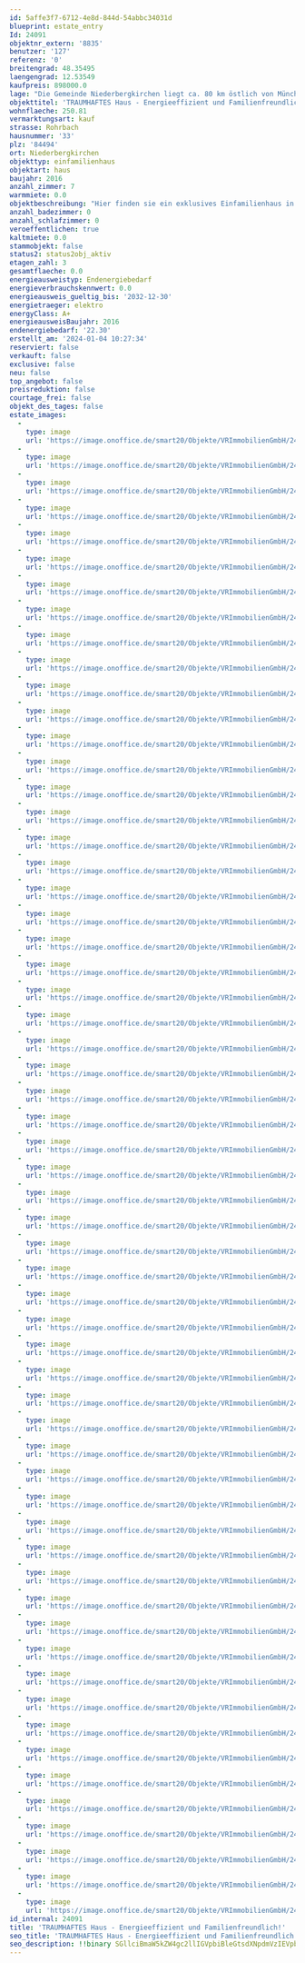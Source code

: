 ```yaml
---
id: 5affe3f7-6712-4e8d-844d-54abbc34031d
blueprint: estate_entry
Id: 24091
objektnr_extern: '8835'
benutzer: '127'
referenz: '0'
breitengrad: 48.35495
laengengrad: 12.53549
kaufpreis: 898000.0
lage: "Die Gemeinde Niederbergkirchen liegt ca. 80 km östlich von München im Landkreis Mühldorf am Inn. Sowohl die B 299 als auch die Bahnstrecke Mühldorf - Landshut durchschneiden das Gemeindegebiet. Die im Landkreis Altötting schon teils fertiggestellte und im Landkreis Mühldorf begonnene Autobahn A 94 wird die Verkehrsanbindung ins 80 km entfernte München deutlich verbessern.\r\n\r\nVon Mühldorf oder Ampfing aus erreicht man im Stundentakt in etwa einer Stunde per Bahn die Landeshauptstadt \r\n\r\nVon den Berufstätigen arbeitet die große Mehrzahl in den umliegenden Städten. Am Ort haben wir eine Bäckerei, eine Raiffeisenbank mit Lagerhaus und Geldautomat, zwei Gaststätten mit herrlichem Biergarten und einen Getränkemarkt. Metzgereien, Einkaufsmärkte, und medizinische Versorgung finden Sie in den nahe gelegenen Städten Mühldorf und Neumarkt St. Veit. \r\n\r\nDas heute 2.469 Hektar umfassende Gemeindegebiet entstand am 1. Mai 1978 durch die Zusammenlegung der Gemeinden Niederbergkirchen und Oberhofen, die sowohl kirchlich als auch schulisch schon vorher eine Einheit gebildet hatten."
objekttitel: 'TRAUMHAFTES Haus - Energieeffizient und Familienfreundlich!'
wohnflaeche: 250.81
vermarktungsart: kauf
strasse: Rohrbach
hausnummer: '33'
plz: '84494'
ort: Niederbergkirchen
objekttyp: einfamilienhaus
objektart: haus
baujahr: 2016
anzahl_zimmer: 7
warmmiete: 0.0
objektbeschreibung: "Hier finden sie ein exklusives Einfamilienhaus in Ziegel-Massivbauweise mit Lärchenholzverschalung. Das Haus mit seinen 7 Zimmern und 251 m² Wohnfläche verfügt über eine gehobene Ausstattung und eine außerordentliche Lage mit unverbaubarem Blick auf Wiesen und Wald. Hier kommen die Rehe bis an das Grundstück. \r\n\r\nDas 2016 erbaute Haus erstreckt sich über 2 Wohnetagen und einem Untergeschoss, welches wohnfähig ausgebaut ist. Es besteht die Möglichkeit hier durch Einbau einer einzigen Türe eine Einliegerwohnung mit separatem Eingang zu kreieren. \r\n\r\nIm Erdgeschoss erwartet sie ein Atrium mit Kochen, Wohnen und Essen und einer wunderschönen Galerie, welcher mit seiner Raumhöhe von bis zu 7,3 Metern imposante Eindrücke schafft. \r\nDas Obergeschoss verfügt über 3 Schlafzimmer und ein modernes helles Bad mit Regendusche und frei stehender Badewanne. Durch die großzügige Raumhöhe im Obergeschoss konnte in den beiden Kinderzimmern jeweils eine zusätzliche Ebene für den Schlafbereich gestaltet werden.\r\nDie Galerie über dem Wohnbereich mit dem traumhaften Ausblick in die Natur könnte z.B. als Bibliothek genutzt werden. \r\n\r\nDie mögliche Einliegerwohnung mit dem eigenen Zugang umfasst 2 Zimmer mit einer offenen Küche und erstreckt sich über Erdgeschoss und Untergeschoss. Das Badezimmer hier verfügt ebenfalls über eine bodengleiche Regendusche und WC. \r\n\r\nIm Untergeschoss befinden sich zusätzlich ein Gästezimmer und ein mögliches Büro. Diese Räume sind ebenfalls wohnfähig mit Fußbodenheizung und großzügigen Fensterflächen ausgestattet. \r\n\r\nEin weiteres absolutes Highlight ist der eigene Schwimmteich mit einer Größe von ca. 100 m² und die großzügige Holzterrasse. Die Bewässerung des Gartens erfolgt über eigenes Brunnenwasser. \r\n\r\nEin großzügiger Doppelcarport mit einer Höhe von über 3 m und zusätzliche Freistellplätze bieten genügend Platz für ihre Pkw´s.\r\n\r\nDer Glasfaseranschluss für schnelles Internet ist bereits vorhanden!\r\n\r\nDas Haus ist ca. 200 Meter von Bahnhof entfernt und zum Anschluss der BAB A94 (München-Passau) sind es genau 3 Kilometer."
anzahl_badezimmer: 0
anzahl_schlafzimmer: 0
veroeffentlichen: true
kaltmiete: 0.0
stammobjekt: false
status2: status2obj_aktiv
etagen_zahl: 3
gesamtflaeche: 0.0
energieausweistyp: Endenergiebedarf
energieverbrauchskennwert: 0.0
energieausweis_gueltig_bis: '2032-12-30'
energietraeger: elektro
energyClass: A+
energieausweisBaujahr: 2016
endenergiebedarf: '22.30'
erstellt_am: '2024-01-04 10:27:34'
reserviert: false
verkauft: false
exclusive: false
neu: false
top_angebot: false
preisreduktion: false
courtage_frei: false
objekt_des_tages: false
estate_images:
  -
    type: image
    url: 'https://image.onoffice.de/smart20/Objekte/VRImmobilienGmbH/24091/2ea15086-b107-40db-8b8c-6313b77a6301.jpg'
  -
    type: image
    url: 'https://image.onoffice.de/smart20/Objekte/VRImmobilienGmbH/24091/3f502cb7-22ea-4cf3-87c0-dc4db8393846.jpg'
  -
    type: image
    url: 'https://image.onoffice.de/smart20/Objekte/VRImmobilienGmbH/24091/d86b9e5c-5604-4869-a932-45f59af9c1b5.jpg'
  -
    type: image
    url: 'https://image.onoffice.de/smart20/Objekte/VRImmobilienGmbH/24091/d981a0be-b98b-4e05-a37e-8c25234de508.jpg'
  -
    type: image
    url: 'https://image.onoffice.de/smart20/Objekte/VRImmobilienGmbH/24091/771de8f2-86bf-4ee7-b531-5cf40c09f47a.jpg'
  -
    type: image
    url: 'https://image.onoffice.de/smart20/Objekte/VRImmobilienGmbH/24091/6e187784-1311-4773-9eb7-4767d85f78c6.jpg'
  -
    type: image
    url: 'https://image.onoffice.de/smart20/Objekte/VRImmobilienGmbH/24091/2ab76be9-9128-44c3-83a9-3191b006701d.jpg'
  -
    type: image
    url: 'https://image.onoffice.de/smart20/Objekte/VRImmobilienGmbH/24091/dc94af19-b6a7-40bd-8004-703823b62de1.jpg'
  -
    type: image
    url: 'https://image.onoffice.de/smart20/Objekte/VRImmobilienGmbH/24091/41945644-0cec-4fb4-81db-dbc2cf39876c.jpg'
  -
    type: image
    url: 'https://image.onoffice.de/smart20/Objekte/VRImmobilienGmbH/24091/373f748a-2733-47b1-b6c3-dc23a84f8265.jpg'
  -
    type: image
    url: 'https://image.onoffice.de/smart20/Objekte/VRImmobilienGmbH/24091/5bca9682-b76d-4017-beb9-92e6b190fad9.jpg'
  -
    type: image
    url: 'https://image.onoffice.de/smart20/Objekte/VRImmobilienGmbH/24091/85393026-d278-4576-8563-2ac22dd0d184.jpg'
  -
    type: image
    url: 'https://image.onoffice.de/smart20/Objekte/VRImmobilienGmbH/24091/6215dd31-c238-4eb4-9295-0b13488627cd.jpg'
  -
    type: image
    url: 'https://image.onoffice.de/smart20/Objekte/VRImmobilienGmbH/24091/12f82250-f8df-4619-a3f0-8ec0a1d6c493.jpg'
  -
    type: image
    url: 'https://image.onoffice.de/smart20/Objekte/VRImmobilienGmbH/24091/b9c85207-401e-448e-9e63-8a0dcba68498.jpg'
  -
    type: image
    url: 'https://image.onoffice.de/smart20/Objekte/VRImmobilienGmbH/24091/d44204da-3ef6-4242-bf25-3a4078bcc585.jpg'
  -
    type: image
    url: 'https://image.onoffice.de/smart20/Objekte/VRImmobilienGmbH/24091/0e20106c-f3ea-427b-8ae9-93163e6ba62d.jpg'
  -
    type: image
    url: 'https://image.onoffice.de/smart20/Objekte/VRImmobilienGmbH/24091/4fedefb0-5095-4e2b-a5ca-0f23919e0fc4.jpg'
  -
    type: image
    url: 'https://image.onoffice.de/smart20/Objekte/VRImmobilienGmbH/24091/18c12a81-5fe9-4efe-95f5-c6343fa7452b.jpg'
  -
    type: image
    url: 'https://image.onoffice.de/smart20/Objekte/VRImmobilienGmbH/24091/add711fe-e5c4-44c5-80f5-5ff5935e2042.jpg'
  -
    type: image
    url: 'https://image.onoffice.de/smart20/Objekte/VRImmobilienGmbH/24091/ebcd0d92-08ad-48dc-b6f5-2a2514d144c2.jpg'
  -
    type: image
    url: 'https://image.onoffice.de/smart20/Objekte/VRImmobilienGmbH/24091/570bfc41-ac1c-47d4-a721-15118f72849f.jpg'
  -
    type: image
    url: 'https://image.onoffice.de/smart20/Objekte/VRImmobilienGmbH/24091/6d5090ef-8f89-4efa-b68e-1e430705bf93.jpg'
  -
    type: image
    url: 'https://image.onoffice.de/smart20/Objekte/VRImmobilienGmbH/24091/50a53853-e447-4525-9338-c2c81d93f79d.jpg'
  -
    type: image
    url: 'https://image.onoffice.de/smart20/Objekte/VRImmobilienGmbH/24091/908d7d73-7f63-482e-8421-a1b9c1302a15.jpg'
  -
    type: image
    url: 'https://image.onoffice.de/smart20/Objekte/VRImmobilienGmbH/24091/e015af88-74b4-4a5f-b062-e8947dad7048.jpg'
  -
    type: image
    url: 'https://image.onoffice.de/smart20/Objekte/VRImmobilienGmbH/24091/6fa5919a-8d90-4e99-af31-018ee82ac483.jpg'
  -
    type: image
    url: 'https://image.onoffice.de/smart20/Objekte/VRImmobilienGmbH/24091/28b0b5de-92c6-42c1-a7fd-e30a31712091.jpg'
  -
    type: image
    url: 'https://image.onoffice.de/smart20/Objekte/VRImmobilienGmbH/24091/9c7f24aa-9492-481c-b4a4-824f38ecfc65.jpg'
  -
    type: image
    url: 'https://image.onoffice.de/smart20/Objekte/VRImmobilienGmbH/24091/a3992c2a-d23d-404e-92e2-6279c0eecd3c.jpg'
  -
    type: image
    url: 'https://image.onoffice.de/smart20/Objekte/VRImmobilienGmbH/24091/2f14ec5b-8170-49a5-84e9-379f64a521f0.jpg'
  -
    type: image
    url: 'https://image.onoffice.de/smart20/Objekte/VRImmobilienGmbH/24091/fe9cd54b-e356-428a-ba8f-1349ad858eba.jpg'
  -
    type: image
    url: 'https://image.onoffice.de/smart20/Objekte/VRImmobilienGmbH/24091/80fca6a8-05a1-4014-9af8-8fa6239e7241.jpg'
  -
    type: image
    url: 'https://image.onoffice.de/smart20/Objekte/VRImmobilienGmbH/24091/feddfebb-d03f-4475-8a39-95ebb8a44660.jpg'
  -
    type: image
    url: 'https://image.onoffice.de/smart20/Objekte/VRImmobilienGmbH/24091/6bf78227-f98c-4993-b7d0-30d0e429372d.jpg'
  -
    type: image
    url: 'https://image.onoffice.de/smart20/Objekte/VRImmobilienGmbH/24091/6e69f48c-12a2-4dc2-9db3-cc1d9f612333.jpg'
  -
    type: image
    url: 'https://image.onoffice.de/smart20/Objekte/VRImmobilienGmbH/24091/2d97af4c-e3a3-43b5-84ca-98024fa66479.jpg'
  -
    type: image
    url: 'https://image.onoffice.de/smart20/Objekte/VRImmobilienGmbH/24091/669dc7df-74d2-4a54-a07a-55fc0d1874b5.jpg'
  -
    type: image
    url: 'https://image.onoffice.de/smart20/Objekte/VRImmobilienGmbH/24091/f81f3fc0-d4e2-4c71-af59-de63c8c30485.jpg'
  -
    type: image
    url: 'https://image.onoffice.de/smart20/Objekte/VRImmobilienGmbH/24091/b602387e-716f-4b00-8524-149fb9f42664.jpg'
  -
    type: image
    url: 'https://image.onoffice.de/smart20/Objekte/VRImmobilienGmbH/24091/53770ac0-b7fd-4ae6-8647-09e8176ae1b8.jpg'
  -
    type: image
    url: 'https://image.onoffice.de/smart20/Objekte/VRImmobilienGmbH/24091/01a7cdac-69c5-4794-9ed7-5a5576e6de91.jpg'
  -
    type: image
    url: 'https://image.onoffice.de/smart20/Objekte/VRImmobilienGmbH/24091/6ec180ff-f852-469b-a686-c8fcf2d62edb.jpg'
  -
    type: image
    url: 'https://image.onoffice.de/smart20/Objekte/VRImmobilienGmbH/24091/363e9e88-65d2-4c4a-801c-d72d6582cffb.jpg'
  -
    type: image
    url: 'https://image.onoffice.de/smart20/Objekte/VRImmobilienGmbH/24091/f8024c84-b3e1-432e-8516-b36567412515.jpg'
  -
    type: image
    url: 'https://image.onoffice.de/smart20/Objekte/VRImmobilienGmbH/24091/0e32573f-236a-4a69-aa42-fd3a8629421d.jpg'
  -
    type: image
    url: 'https://image.onoffice.de/smart20/Objekte/VRImmobilienGmbH/24091/c2a1b168-8393-4163-9e41-9a50b2b602ea.jpg'
  -
    type: image
    url: 'https://image.onoffice.de/smart20/Objekte/VRImmobilienGmbH/24091/7536a1d1-1e76-4d1d-baff-1b71115a75e0.jpg'
  -
    type: image
    url: 'https://image.onoffice.de/smart20/Objekte/VRImmobilienGmbH/24091/57f2a00a-7d4a-44b4-a6a8-dd54417f6675.jpg'
  -
    type: image
    url: 'https://image.onoffice.de/smart20/Objekte/VRImmobilienGmbH/24091/524464d7-d8dc-4061-9282-1f057f3b6980.jpg'
  -
    type: image
    url: 'https://image.onoffice.de/smart20/Objekte/VRImmobilienGmbH/24091/d84d93e7-f9d4-45fd-8870-f7879907bbea.jpg'
  -
    type: image
    url: 'https://image.onoffice.de/smart20/Objekte/VRImmobilienGmbH/24091/9abbdbc5-9f1f-4694-b99c-52459c2fb07d.jpg'
  -
    type: image
    url: 'https://image.onoffice.de/smart20/Objekte/VRImmobilienGmbH/24091/4ff00880-4d54-4c9e-903c-6585e969e38e.jpg'
  -
    type: image
    url: 'https://image.onoffice.de/smart20/Objekte/VRImmobilienGmbH/24091/7157adc3-73e3-423e-9e4d-c40612be013a.jpg'
  -
    type: image
    url: 'https://image.onoffice.de/smart20/Objekte/VRImmobilienGmbH/24091/4d342468-97c8-4243-825d-90d36e47f189.jpg'
  -
    type: image
    url: 'https://image.onoffice.de/smart20/Objekte/VRImmobilienGmbH/24091/f96efd40-b6a7-4dcf-8cce-e51db7da2863.jpg'
  -
    type: image
    url: 'https://image.onoffice.de/smart20/Objekte/VRImmobilienGmbH/24091/993a0993-2159-4922-84ea-b8999786f4b1.jpg'
  -
    type: image
    url: 'https://image.onoffice.de/smart20/Objekte/VRImmobilienGmbH/24091/7e8a6415-aa02-43a5-bcc2-103e6406e214.jpg'
  -
    type: image
    url: 'https://image.onoffice.de/smart20/Objekte/VRImmobilienGmbH/24091/93636dba-7f38-4374-8bff-72444386d9bc.jpg'
id_internal: 24091
title: 'TRAUMHAFTES Haus - Energieeffizient und Familienfreundlich!'
seo_title: 'TRAUMHAFTES Haus - Energieeffizient und Familienfreundlich!'
seo_description: !!binary SGllciBmaW5kZW4gc2llIGVpbiBleGtsdXNpdmVzIEVpbmZhbWlsaWVuaGF1cyBpbiBaaWVnZWwtTWFzc2l2YmF1d2Vpc2UgbWl0IEzDpHJjaGVuaG9senZlcnNjaGFsdW5nLiBEYXMgSGF1cyBtaXQgc2VpbmVuIDcgWmltbWVybiB1bmQgMjUxIG3CsiBXb2huZmzDpGNoZSB2ZXJmww==
---
```

